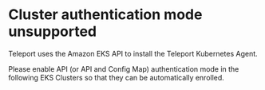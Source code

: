 # Cluster authentication mode unsupported
Teleport uses the Amazon EKS API to install the Teleport Kubernetes Agent.

Please enable API (or API and Config Map) authentication mode in the following EKS Clusters so that they can be automatically enrolled.